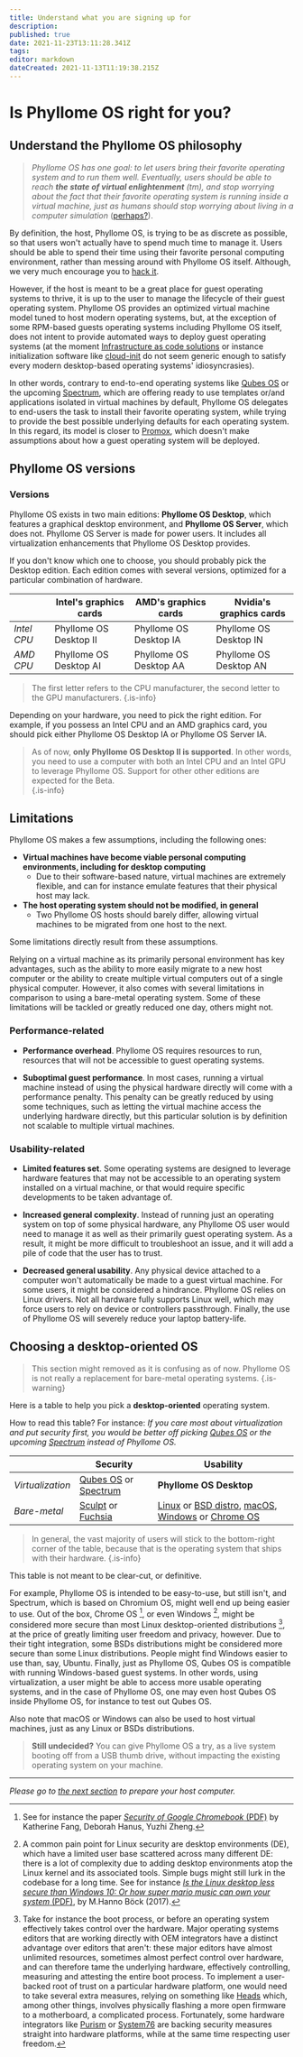```yaml
---
title: Understand what you are signing up for
description: 
published: true
date: 2021-11-23T13:11:28.341Z
tags: 
editor: markdown
dateCreated: 2021-11-13T11:19:38.215Z
---
```


# Is Phyllome OS right for you?

## Understand the Phyllome OS philosophy

> *Phyllome OS has one goal: to let users bring their favorite operating system and to run them well. Eventually, users should be able to reach **the state of virtual enlightenment** (tm), and stop worrying about the fact that their favorite operating system is running inside a virtual machine, just as humans should stop worrying about living in a computer simulation* ([perhaps?](https://en.wikipedia.org/wiki/Simulation_hypothesis)).

By definition, the host, Phyllome OS, is trying to be as discrete as possible, so that users won't actually have to spend much time to manage it. Users should be able to spend their time using their favorite personal computing environment, rather than messing around with Phyllome OS itself. Although, we very much encourage you to [hack it](https://github.com/PhyllomeOS/phyllomeos#how-to-hack-phyllome-os).

However, if the host is meant to be a great place for guest operating systems to thrive, it is up to the user to manage the lifecycle of their guest operating system. Phyllome OS provides an optimized virtual machine model tuned to host modern operating systems, but, at the exception of some RPM-based guests operating systems including Phyllome OS itself, does not intent to provide automated ways to deploy guest operating systems (at the moment [Infrastructure as code solutions](https://en.wikipedia.org/wiki/Infrastructure_as_code) or instance initialization software like [cloud-init](https://github.com/canonical/cloud-init) do not seem generic enough to satisfy every modern desktop-based operating systems' idiosyncrasies).

In other words, contrary to end-to-end operating systems like [Qubes OS](https://www.qubes-os.org/) or the upcoming [Spectrum](https://spectrum-os.org/), which are offering ready to use templates or/and applications isolated in virtual machines by default, Phyllome OS delegates to end-users the task to install their favorite operating system, while trying to provide the best possible underlying defaults for each operating system. In this regard, its model is closer to [Promox](https://www.proxmox.com/en/), which doesn't make assumptions about how a guest operating system will be deployed.

## Phyllome OS versions

### Versions

Phyllome OS exists in two main editions: **Phyllome OS Desktop**, which features a graphical desktop environment, and **Phyllome OS Server**, which does not. Phyllome OS Server is made for power users. It includes all virtualization enhancements that Phyllome OS Desktop provides. 

If you don't know which one to choose, you should probably pick the Desktop edition. Each edition comes with several versions, optimized for a particular combination of hardware.

|  | Intel's graphics cards | AMD's graphics cards | Nvidia's graphics cards | 
|---|---|---|---|
| *Intel CPU* | Phyllome OS Desktop II | Phyllome OS Desktop IA | Phyllome OS Desktop IN |
| *AMD CPU* | Phyllome OS Desktop AI  | Phyllome OS Desktop AA | Phyllome OS Desktop AN |

> The first letter refers to the CPU manufacturer, the second letter to the GPU manufacturers.
{.is-info}

Depending on your hardware, you need to pick the right edition. For example, if you possess an Intel CPU and an AMD graphics card, you should pick either Phyllome OS Desktop IA or Phyllome OS Server IA.

> As of now, **only Phyllome OS Desktop II is supported**. In other words, you need to use a computer with both an Intel CPU and an Intel GPU to leverage Phyllome OS. Support for other other editions are expected for the Beta.  
{.is-info}

## Limitations

Phyllome OS makes a few assumptions, including the following ones: 

* **Virtual machines have become viable personal computing environments, including for desktop computing** 
	* Due to their software-based nature, virtual machines are extremely flexible, and can for instance emulate features that their physical host may lack. 
* **The host operating system should not be modified, in general**
	* Two Phyllome OS hosts should barely differ, allowing virtual machines to be migrated from one host to the next.
  
Some limitations directly result from these assumptions.

Relying on a virtual machine as its primarily personal environment has key advantages, such as the ability to more easily migrate to a new host computer or the ability to create multiple virtual computers out of a single physical computer. However, it also comes with several limitations in comparison to using a bare-metal operating system.  Some of these limitations will be tackled or greatly reduced one day, others might not.

### Performance-related

* **Performance overhead**. Phyllome OS requires resources to run, resources that will not be accessible to guest operating systems.

* **Suboptimal guest performance**. In most cases, running a virtual machine instead of using the physical hardware directly will come with a performance penalty. This penalty can be greatly reduced by using some techniques, such as letting the virtual machine access the underlying hardware directly, but this particular solution is by definition not scalable to multiple virtual machines.

### Usability-related

* **Limited features set**. Some operating systems are designed to leverage hardware features that may not be accessible to an operating system installed on a virtual machine, or that would require specific developments to be taken advantage of. 

* **Increased general complexity**. Instead of running just an operating system on top of some physical hardware, any Phyllome OS user would need to manage it as well as their primarily guest operating system. As a result, it might be more difficult to troubleshoot an issue, and it will add a pile of code that the user has to trust.

* **Decreased general usability**. Any physical device attached to a computer won't automatically be made to a guest virtual machine. For some users, it might be considered a hindrance. Phyllome OS relies on Linux drivers. Not all hardware fully supports Linux well, which may force users to rely on device or controllers passthrough. Finally, the use of Phyllome OS will severely reduce your laptop battery-life. 

## Choosing a desktop-oriented OS

> This section might removed as it is confusing as of now. Phyllome OS is not really a replacement for bare-metal operating systems.
{.is-warning}

Here is a table to help you pick a **desktop-oriented** operating system. 

How to read this table? For instance: *If you care most about virtualization and put security first, you would be better off picking [Qubes OS](https://www.qubes-os.org/) or the upcoming [Spectrum](https://spectrum-os.org/) instead of Phyllome OS.*

|  | Security | Usability | 
|---|---|---| 
| *Virtualization* | [Qubes OS](https://www.qubes-os.org/) or [Spectrum](https://spectrum-os.org/) | **Phyllome OS Desktop** | 
| *Bare-metal* | [Sculpt](https://en.wikipedia.org/wiki/Genode#Sculpt) or [Fuchsia](https://en.wikipedia.org/wiki/Fuchsia_(operating_system)) | [Linux](https://en.wikipedia.org/wiki/List_of_Linux_distributions) or [BSD distro](https://en.wikipedia.org/wiki/List_of_BSD_operating_systems), [macOS](https://en.wikipedia.org/wiki/MacOS), [Windows](https://en.wikipedia.org/wiki/Microsoft_Windows) or [Chrome OS](https://en.wikipedia.org/wiki/Chrome_OS) | 

> In general, the vast majority of users will stick to the bottom-right corner of the table, because that is the operating system that ships with their hardware.
{.is-info}

This table is not meant to be clear-cut, or definitive. 

For example, Phyllome OS is intended to be easy-to-use, but still isn't, and Spectrum, which is based on Chromium OS, might well end up being easier to use. Out of the box, Chrome OS [^1], or even Windows [^2], might be considered  more secure than most Linux desktop-oriented distributions [^3], at the price of greatly limiting user freedom and privacy, however. Due to their tight integration, some BSDs distributions might be considered more secure than some Linux distributions. People might find Windows easier to use than, say, Ubuntu. Finally, just as Phyllome OS, Qubes OS is compatible with running Windows-based guest systems. In other words, using virtualization, a user might be able to access more usable operating systems, and in the case of Phyllome OS, one may even host Qubes OS inside Phyllome OS, for instance to test out Qubes OS.

Also note that macOS or Windows can also be used to host virtual machines, just as any Linux or BSDs distributions. 

[^1]: See for instance the paper [*Security of Google Chromebook* (PDF)](http://dhanus.mit.edu/docs/ChromeOSSecurity.pdf) by Katherine Fang, Deborah Hanus, Yuzhi Zheng. 

[^2]: A common pain point for Linux security are desktop environments (DE), which have a limited user base scattered across many different DE: there is a lot of complexity due to adding desktop environments atop the Linux kernel and its associated tools. Simple bugs might still lurk in the codebase for a long time. See for instance [*Is the Linux desktop less secure than Windows 10: Or how super mario music can own your system* (PDF)](https://archive.fosdem.org/2017/schedule/event/linux_desktop_versus_windows10/attachments/slides/1730/export/events/attachments/linux_desktop_versus_windows10/slides/1730/fosdem_linux_desktop_security.pdf), by M.Hanno Böck (2017).

[^3]: Take for instance the boot process, or before an operating system effectively takes control over the hardware. Major operating systems editors that are working directly with OEM integrators have a distinct advantage over editors that aren't: these major editors have almost unlimited resources, sometimes almost perfect control over hardware, and can therefore tame the underlying hardware, effectively controlling, measuring and attesting the entire boot process. To implement a user-backed root of trust on a particular hardware platform, one would need to take several extra measures, relying on something like [Heads](https://github.com/osresearch/heads) which, among other things, involves physically flashing a more open firmware to a motherboard, a complicated process. Fortunately, some hardware integrators like [Purism](https://puri.sm/) or [System76](https://system76.com/) are backing security measures straight into hardware platforms, while at the same time respecting user freedom. 

> **Still undecided?** You can give Phyllome OS a try, as a live system booting off from a USB thumb drive, without impacting the existing operating system on your machine.

---

*Please go to [the next section](/deploy/prepare) to prepare your host computer.*


